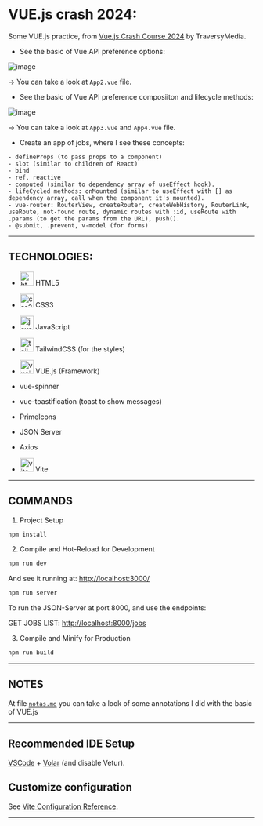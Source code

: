 # VUE.js crash 2024:

Some VUE.js practice, from [Vue.js Crash Course 2024](https://www.youtube.com/watch?v=VeNfHj6MhgA) by TraversyMedia.

- See the basic of Vue API preference options:

![image](https://github.com/user-attachments/assets/41dfa1d6-e99a-4def-b3f5-ac9ee9c87242)

-> You can take a look at `App2.vue` file.

- See the basic of Vue API preference composiiton and lifecycle methods:

![image](https://github.com/user-attachments/assets/ae4125d4-cde5-41d4-8b38-048715b6aa8d)


-> You can take a look at `App3.vue` and  `App4.vue` file.

- Create an app of jobs, where I see these concepts:

```
- defineProps (to pass props to a component)
- slot (similar to children of React)
- bind
- ref, reactive
- computed (similar to dependency array of useEffect hook).
- lifeCycled methods: onMounted (similar to useEffect with [] as dependency array, call when the component it's mounted).
- vue-router: RouterView, createRouter, createWebHistory, RouterLink, useRoute, not-found route, dynamic routes with :id, useRoute with .params (to get the params from the URL), push(). 
- @submit, .prevent, v-model (for forms)
```

---

## TECHNOLOGIES:


- <img width="28" height="28" src="https://img.icons8.com/fluency/38/html-5.png" alt="html-5"/> HTML5

- <img width="28" height="28" src="https://img.icons8.com/fluency/38/css3.png" alt="css3"/> CSS3

- <img width="28" height="28" src="https://img.icons8.com/color/28/javascript--v1.png" alt="javascript--v1"/> JavaScript

- <img width="28" height="28" src="https://img.icons8.com/fluency/38/tailwind_css.png" alt="tailwind_css"/> TailwindCSS (for the styles)

- <img width="28" height="28" src="https://img.icons8.com/fluency/38/vuejs.png" alt="vuejs"/> VUE.js (Framework)

- vue-spinner

- vue-toastification (toast to show messages)

- PrimeIcons

- JSON Server

- Axios

- <img width="28" height="28" src="https://img.icons8.com/color/28/vite.png" alt="vite"/> Vite


---

## COMMANDS

1. Project Setup

```sh
npm install
```

2. Compile and Hot-Reload for Development

```sh
npm run dev
```

And see it running at: [http://localhost:3000/](http://localhost:3000/)


```sh
npm run server
```

To run the JSON-Server at port 8000, and use the endpoints:

GET JOBS LIST: [http://localhost:8000/jobs](http://localhost:8000/jobs)

3. Compile and Minify for Production

```sh
npm run build
```

---

## NOTES

At file [`notas.md`](https://github.com/eugenia1984/vue-crash-2024/blob/main/notas.md) you can take a look of some annotations I did with the basic of VUE.js

---

## Recommended IDE Setup

[VSCode](https://code.visualstudio.com/) + [Volar](https://marketplace.visualstudio.com/items?itemName=Vue.volar) (and disable Vetur).

## Customize configuration

See [Vite Configuration Reference](https://vitejs.dev/config/).

---